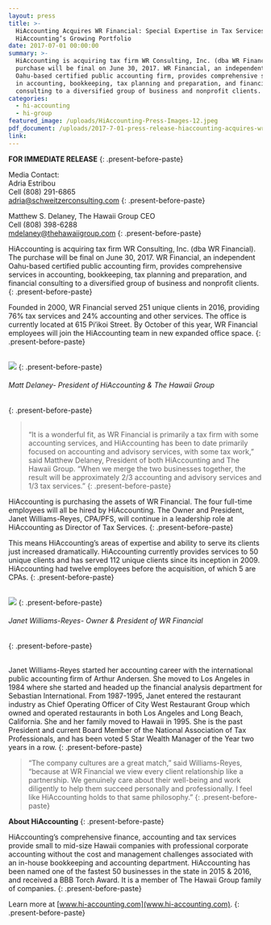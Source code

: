 ```yaml
---
layout: press
title: >-
  HiAccounting Acquires WR Financial: Special Expertise in Tax Services Added to
  HiAccounting’s Growing Portfolio
date: 2017-07-01 00:00:00
summary: >-
  HiAccounting is acquiring tax firm WR Consulting, Inc. (dba WR Financial). The
  purchase will be final on June 30, 2017. WR Financial, an independent
  Oahu-based certified public accounting firm, provides comprehensive services
  in accounting, bookkeeping, tax planning and preparation, and financial
  consulting to a diversified group of business and nonprofit clients.
categories:
  - hi-accounting
  - hi-group
featured_image: /uploads/HiAccounting-Press-Images-12.jpeg
pdf_document: /uploads/2017-7-01-press-release-hiaccounting-acquires-wr-financial.pdf
link:
---
```



**FOR IMMEDIATE RELEASE**
{: .present-before-paste}

Media Contact:
<br>Adria Estribou
<br>Cell (808) 291-6865
<br>[adria@schweitzerconsulting.com](javascript:void(location.href='mailto:'+String.fromCharCode(97,100,114,105,97,64,115,99,104,119,101,105,116,122,101,114,99,111,110,115,117,108,116,105,110,103,46,99,111,109)))
{: .present-before-paste}

Matthew S. Delaney, The Hawaii Group CEO
<br>Cell (808) 398-6288
<br>[mdelaney@thehawaiigroup.com](javascript:void(location.href='mailto:'+String.fromCharCode(109,100,101,108,97,110,101,121,64,116,104,101,104,97,119,97,105,105,103,114,111,117,112,46,99,111,109)))
{: .present-before-paste}

HiAccounting is acquiring tax firm WR Consulting, Inc. (dba WR Financial). The purchase will be final on June 30, 2017. WR Financial, an independent Oahu-based certified public accounting firm, provides comprehensive services in accounting, bookkeeping, tax planning and preparation, and financial consulting to a diversified group of business and nonprofit clients.
{: .present-before-paste}

Founded in 2000, WR Financial served 251 unique clients in 2016, providing 76% tax services and 24% accounting and other services. The office is currently located at 615 Pi’ikoi Street. By October of this year, WR Financial employees will join the HiAccounting team in new expanded office space.
{: .present-before-paste}

<br>![](/uploads/versions/screen-shot-2017-07-10-at-9-57-58-am---x----416-440x---.png)
{: .present-before-paste}

###### *Matt Delaney- President of HiAccounting & The Hawaii Group*
{: .present-before-paste}

> <br>“It is a wonderful fit, as WR Financial is primarily a tax firm with some accounting services, and HiAccounting has been to date primarily focused on accounting and advisory services, with some tax work,” said Matthew Delaney, President of both HiAccounting and The Hawaii Group. “When we merge the two businesses together, the result will be approximately 2/3 accounting and advisory services and 1/3 tax services.”
> {: .present-before-paste}

HiAccounting is purchasing the assets of WR Financial. The four full-time employees will all be hired by HiAccounting. The Owner and President, Janet Williams-Reyes, CPA/PFS, will continue in a leadership role at HiAccounting as Director of Tax Services.
{: .present-before-paste}

This means HiAccounting’s areas of expertise and ability to serve its clients just increased dramatically. HiAccounting currently provides services to 50 unique clients and has served 112 unique clients since its inception in 2009. HiAccounting had twelve employees before the acquisition, of which 5 are CPAs.
{: .present-before-paste}

<br>![](/uploads/versions/screen-shot-2017-07-10-at-9-57-37-am---x----316-356x---.png)
{: .present-before-paste}

###### *Janet Williams-Reyes- Owner & President of WR Financial*
{: .present-before-paste}

<br>Janet Williams-Reyes started her accounting career with the international public accounting firm of Arthur Andersen. She moved to Los Angeles in 1984 where she started and headed up the financial analysis department for Sebastian International. From 1987-1995, Janet entered the restaurant industry as Chief Operating Officer of City West Restaurant Group which owned and operated restaurants in both Los Angeles and Long Beach, California. She and her family moved to Hawaii in 1995. She is the past President and current Board Member of the National Association of Tax Professionals, and has been voted 5 Star Wealth Manager of the Year two years in a row.
{: .present-before-paste}

> “The company cultures are a great match,” said Williams-Reyes, “because at WR Financial we view every client relationship like a partnership. We genuinely care about their well-being and work diligently to help them succeed personally and professionally. I feel like HiAccounting holds to that same philosophy.”
> {: .present-before-paste}

**About HiAccounting**
{: .present-before-paste}

HiAccounting’s comprehensive finance, accounting and tax services provide small to mid-size Hawaii companies with professional corporate accounting without the cost and management challenges associated with an in-house bookkeeping and accounting department. HiAccounting has been named one of the fastest 50 businesses in the state in 2015 & 2016, and received a BBB Torch Award. It is a member of The Hawaii Group family of companies.
{: .present-before-paste}

Learn more at [www.hi-accounting.com](www.hi-accounting.com).
{: .present-before-paste}